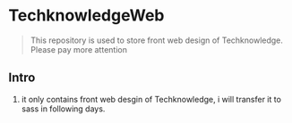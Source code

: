 # TechknowledgeWeb
>This repository is used to store front web design of Techknowledge. Please pay more attention

## Intro
1. it only contains front web desgin of Techknowledge, i will transfer it to sass in following days.

